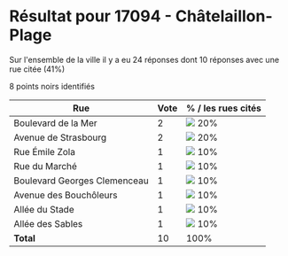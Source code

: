 # Résultat pour 17094 - Châtelaillon-Plage

Sur l'ensemble de la ville il y a eu 24 réponses dont 10 réponses avec une rue citée (41%)

8 points noirs identifiés

| Rue | Vote | % / les rues cités|
|-----|------|-------------------|
| Boulevard de la Mer | 2 | <img src="../../img/bar_20.gif" />&nbsp;20%|
| Avenue de Strasbourg | 2 | <img src="../../img/bar_20.gif" />&nbsp;20%|
| Rue Émile Zola | 1 | <img src="../../img/bar_10.gif" />&nbsp;10%|
| Rue du Marché | 1 | <img src="../../img/bar_10.gif" />&nbsp;10%|
| Boulevard Georges Clemenceau | 1 | <img src="../../img/bar_10.gif" />&nbsp;10%|
| Avenue des Bouchôleurs | 1 | <img src="../../img/bar_10.gif" />&nbsp;10%|
| Allée du Stade | 1 | <img src="../../img/bar_10.gif" />&nbsp;10%|
| Allée des Sables | 1 | <img src="../../img/bar_10.gif" />&nbsp;10%|
| **Total** | 10 | 100%|
